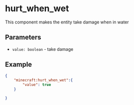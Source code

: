 # hurt_when_wet

This component makes the entity take damage when in water

## Parameters

* `value: boolean` - take damage

## Example

````json
{
    "minecraft:hurt_when_wet":{
        "value": true
    }

}
````